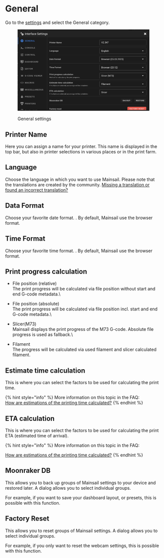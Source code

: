 # General

Go to the [settings](./) and select the General category.

<figure><img src="../../.gitbook/assets/image (35).png" alt=""><figcaption><p>General settings</p></figcaption></figure>

## Printer Name

Here you can assign a name for your printer. This name is displayed in the top bar, but also in printer selections in various places or in the print farm.

## Language

Choose the language in which you want to use Mainsail. Please note that the translations are created by the community. [Missing a translation or found an incorrect translation?](../features/localization.md#missing-a-translation-or-found-an-incorrect-translation)

## Data Format

Choose your favorite date format. . By default, Mainsail use the browser format.

## Time Format

Choose your favorite time format. . By default, Mainsail use the browser format.

## Print progress calculation

* File position (relative)\
  The print progress will be calculated via file position without start and end G-code metadata.\

* File position (absolute)\
  The print progress will be calculated via file position incl. start and end G-code metadata.\

* Slicer(M73)\
  Mainsail displays the print progress of the M73 G-code. Absolute file progress is used as fallback.\

* Filament\
  The progress will be calculated via used filament and slicer calculated filament.

## Estimate time calculation

This is where you can select the factors to be used for calculating the print time.

{% hint style="info" %}
More information on this topic in the FAQ:\
[How are estimations of the printing time calculated?](../../faq/mainsail.md#how-are-estimations-of-the-printing-time-calculated)
{% endhint %}

## ETA calculation

This is where you can select the factors to be used for calculating the print ETA (estimated time of arrival).

{% hint style="info" %}
More information on this topic in the FAQ:

[How are estimations of the printing time calculated?](../../faq/mainsail.md#how-are-estimations-of-the-printing-time-calculated)
{% endhint %}

## Moonraker DB

This allows you to back up groups of Mainsail settings to your device and restored later. A dialog allows you to select individual groups.

For example, if you want to save your dashboard layout, or presets, this is possible with this function.

## Factory Reset

This allows you to reset groups of Mainsail settings. A dialog allows you to select individual groups.&#x20;

For example, if you only want to reset the webcam settings, this is possible with this function.
